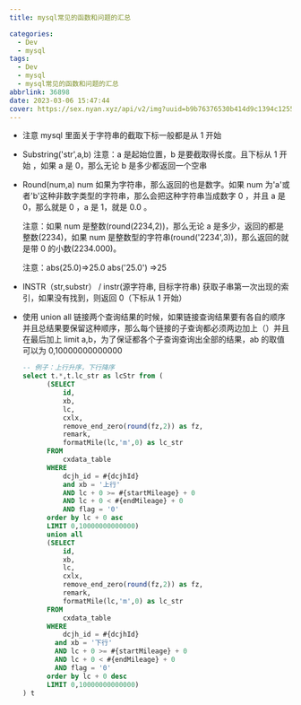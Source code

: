```yaml
---
title: mysql常见的函数和问题的汇总

categories:
  - Dev
  - mysql
tags:
  - Dev
  - mysql
  - mysql常见的函数和问题的汇总
abbrlink: 36898
date: 2023-03-06 15:47:44
cover: https://sex.nyan.xyz/api/v2/img?uuid=b9b76376530b414d9c1394c12558c36e
---
```


- 注意 mysql 里面关于字符串的截取下标一般都是从 1 开始
- Substring('str',a,b) 注意：a 是起始位置，b 是要截取得长度。且下标从 1 开始 ，如果 a 是 0，那么无论 b 是多少都返回一个空串
- Round(num,a) num 如果为字符串，那么返回的也是数字。如果 num 为'a'或者'b'这种非数字类型的字符串，那么会把这种字符串当成数字 0 ，并且 a 是 0，那么就是 0 ，a 是 1，就是 0.0 。

  注意：如果 num 是整数(round(2234,2))，那么无论 a 是多少，返回的都是整数(2234)，如果 num 是整数型的字符串(round('2234',3))，那么返回的就是带 0 的小数(2234.000)。

  注意：abs(25.0)=>25.0 abs('25.0') =>25

- INSTR（str,substr） / instr(源字符串, 目标字符串) 获取子串第一次出现的索引，如果没有找到，则返回 0（下标从 1 开始）
- 使用 union all 链接两个查询结果的时候，如果链接查询结果要有各自的顺序并且总结果要保留这种顺序，那么每个链接的子查询都必须两边加上（）并且在最后加上 limit a,b，为了保证都各个子查询查询出全部的结果，ab 的取值可以为 0,10000000000000
  ```sql
  -- 例子：上行升序，下行降序
  select t.*,t.lc_str as lcStr from (
  		(SELECT
  			id,
  			xb,
  			lc,
  			cxlx,
  			remove_end_zero(round(fz,2)) as fz,
  			remark,
  			formatMile(lc,'m',0) as lc_str
  		FROM
  			cxdata_table
  		WHERE
  			dcjh_id = #{dcjhId}
  			and xb = '上行'
  			AND lc + 0 >= #{startMileage} + 0
  			AND lc + 0 < #{endMileage} + 0
  			AND flag = '0'
  		order by lc + 0 asc
  		LIMIT 0,10000000000000)
  		union all
  		(SELECT
  			id,
  			xb,
  			lc,
  			cxlx,
  			remove_end_zero(round(fz,2)) as fz,
  			remark,
  			formatMile(lc,'m',0) as lc_str
  		FROM
  			cxdata_table
  		WHERE
  			dcjh_id = #{dcjhId}
  		  and xb = '下行'
  		  AND lc + 0 >= #{startMileage} + 0
  		  AND lc + 0 < #{endMileage} + 0
  		  AND flag = '0'
  		order by lc + 0 desc
  		LIMIT 0,10000000000000)
  ) t
  ```